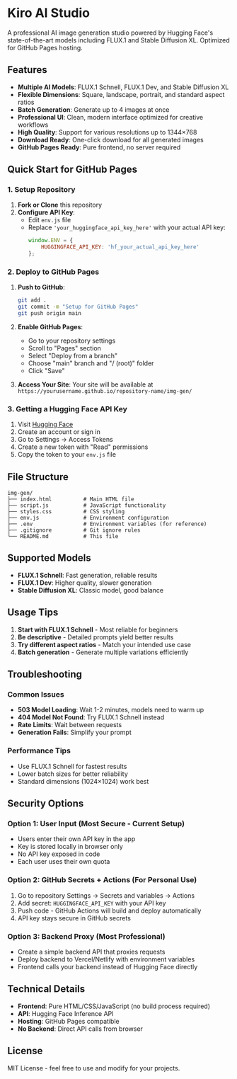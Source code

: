 # Kiro AI Studio

A professional AI image generation studio powered by Hugging Face's state-of-the-art models including FLUX.1 and Stable Diffusion XL. Optimized for GitHub Pages hosting.

## Features

- **Multiple AI Models**: FLUX.1 Schnell, FLUX.1 Dev, and Stable Diffusion XL
- **Flexible Dimensions**: Square, landscape, portrait, and standard aspect ratios
- **Batch Generation**: Generate up to 4 images at once
- **Professional UI**: Clean, modern interface optimized for creative workflows
- **High Quality**: Support for various resolutions up to 1344×768
- **Download Ready**: One-click download for all generated images
- **GitHub Pages Ready**: Pure frontend, no server required

## Quick Start for GitHub Pages

### 1. Setup Repository

1. **Fork or Clone** this repository
2. **Configure API Key**:
   - Edit `env.js` file
   - Replace `'your_huggingface_api_key_here'` with your actual API key:
     ```javascript
     window.ENV = {
         HUGGINGFACE_API_KEY: 'hf_your_actual_api_key_here'
     };
     ```

### 2. Deploy to GitHub Pages

1. **Push to GitHub**:
   ```bash
   git add .
   git commit -m "Setup for GitHub Pages"
   git push origin main
   ```

2. **Enable GitHub Pages**:
   - Go to your repository settings
   - Scroll to "Pages" section
   - Select "Deploy from a branch"
   - Choose "main" branch and "/ (root)" folder
   - Click "Save"

3. **Access Your Site**: Your site will be available at `https://yourusername.github.io/repository-name/img-gen/`

### 3. Getting a Hugging Face API Key

1. Visit [Hugging Face](https://huggingface.co)
2. Create an account or sign in
3. Go to Settings → Access Tokens
4. Create a new token with "Read" permissions
5. Copy the token to your `env.js` file

## File Structure

```
img-gen/
├── index.html          # Main HTML file
├── script.js           # JavaScript functionality
├── styles.css          # CSS styling
├── env.js              # Environment configuration
├── .env                # Environment variables (for reference)
├── .gitignore          # Git ignore rules
└── README.md           # This file
```

## Supported Models

- **FLUX.1 Schnell**: Fast generation, reliable results
- **FLUX.1 Dev**: Higher quality, slower generation
- **Stable Diffusion XL**: Classic model, good balance

## Usage Tips

1. **Start with FLUX.1 Schnell** - Most reliable for beginners
2. **Be descriptive** - Detailed prompts yield better results
3. **Try different aspect ratios** - Match your intended use case
4. **Batch generation** - Generate multiple variations efficiently

## Troubleshooting

### Common Issues

- **503 Model Loading**: Wait 1-2 minutes, models need to warm up
- **404 Model Not Found**: Try FLUX.1 Schnell instead
- **Rate Limits**: Wait between requests
- **Generation Fails**: Simplify your prompt

### Performance Tips

- Use FLUX.1 Schnell for fastest results
- Lower batch sizes for better reliability
- Standard dimensions (1024×1024) work best

## Security Options

### Option 1: User Input (Most Secure - Current Setup)
- Users enter their own API key in the app
- Key is stored locally in browser only
- No API key exposed in code
- Each user uses their own quota

### Option 2: GitHub Secrets + Actions (For Personal Use)
1. Go to repository Settings → Secrets and variables → Actions
2. Add secret: `HUGGINGFACE_API_KEY` with your API key
3. Push code - GitHub Actions will build and deploy automatically
4. API key stays secure in GitHub secrets

### Option 3: Backend Proxy (Most Professional)
- Create a simple backend API that proxies requests
- Deploy backend to Vercel/Netlify with environment variables
- Frontend calls your backend instead of Hugging Face directly

## Technical Details

- **Frontend**: Pure HTML/CSS/JavaScript (no build process required)
- **API**: Hugging Face Inference API
- **Hosting**: GitHub Pages compatible
- **No Backend**: Direct API calls from browser

## License

MIT License - feel free to use and modify for your projects.